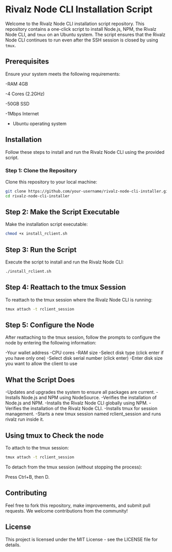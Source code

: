 # Rivalz Node CLI Installation Script

Welcome to the Rivalz Node CLI installation script repository. This repository contains a one-click script to install Node.js, NPM, the Rivalz Node CLI, and `tmux` on an Ubuntu system. The script ensures that the Rivalz Node CLI continues to run even after the SSH session is closed by using `tmux`.

## Prerequisites

Ensure your system meets the following requirements:

-RAM 4GB

-4 Cores (2.2GHz)

-50GB SSD

-1Mbps Internet

- Ubuntu operating system

## Installation

Follow these steps to install and run the Rivalz Node CLI using the provided script.

### Step 1: Clone the Repository

Clone this repository to your local machine:

```bash
git clone https://github.com/your-username/rivalz-node-cli-installer.git
cd rivalz-node-cli-installer
 ```




## Step 2: Make the Script Executable
Make the installation script executable:
```bash
chmod +x install_rclient.sh
```
## Step 3: Run the Script
Execute the script to install and run the Rivalz Node CLI:
```bash
./install_rclient.sh
```
## Step 4: Reattach to the tmux Session
To reattach to the tmux session where the Rivalz Node CLI is running:
```bash
tmux attach -t rclient_session
```
## Step 5: Configure the Node
After reattaching to the tmux session, follow the prompts to configure the node by entering the following information:

-Your wallet address
-CPU cores
-RAM size
-Select disk type (click enter if you have only one)
-Select disk serial number (click enter)
-Enter disk size you want to allow the client to use

## What the Script Does
-Updates and upgrades the system to ensure all packages are current.
-Installs Node.js and NPM using NodeSource.
-Verifies the installation of Node.js and NPM.
-Installs the Rivalz Node CLI globally using NPM.
-Verifies the installation of the Rivalz Node CLI.
-Installs tmux for session management.
-Starts a new tmux session named rclient_session and runs rivalz run inside it.

## Using tmux to Check the node
To attach to the tmux session:
```bash
tmux attach -t rclient_session
```
To detach from the tmux session (without stopping the process):

Press Ctrl+B, then D.

## Contributing
Feel free to fork this repository, make improvements, and submit pull requests. We welcome contributions from the community!

## License
This project is licensed under the MIT License - see the LICENSE file for details.


